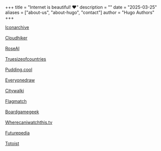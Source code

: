 +++
title = "Internet is beautiful! ♥️"
description = ""
date = "2025-03-25"
aliases = ["about-us", "about-hugo", "contact"]
author = "Hugo Authors"
+++

<a target="_blank" href="https://iconarchive.com">Iconarchive</a><br/><br/><a target="_blank" href="https://cloudhiker.net">Cloudhiker</a><br/><br/><a target="_blank" href="https://rose.ai">RoseAI</a><br/><br/><a target="_blank" href="https://truesizeofcountries.com">Truesizeofcountries</a><br/><br/><a target="_blank" href="https://pudding.cool">Pudding.cool</a><br/><br/><a target="_blank" href="https://everyonedraw.com">Everyonedraw</a><br/><br/><a target="_blank" href="https://www.citywalki.com">Citywalki</a><br/><br/><a target="_blank" href="https://flagmatch.com">Flagmatch</a><br/><br/><a target="_blank" href="https://boardgamegeek.com">Boardgamegeek</a><br/><br/>
<a target="_blank" href="https://www.wherecaniwatchthis.tv">Wherecaniwatchthis.tv</a><br/><br/>
<a target="_blank" href="https://www.futurepedia.io">Futurepedia</a><br/><br/>
<a target="_blank" href="https://www.todoist.com/tr">Totoist</a>

